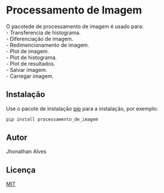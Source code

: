 # Processamento de Imagem

O pacotede de processamento de imagem é usado para:<br />
	- Transferencia de histograma.<br />
	- Diferenciação de imagem.<br />
	- Redimencionamento de imagem.<br />
	- Plot de imagem.<br />
	- Plot de histograma.<br />
	- Plot de resultados.<br />
	- Salvar imagem.<br />
	- Carregar imagem.<br />

## Instalação

Use o pacote de instalação [pip](https://pip.pypa.io/en/stable/) para a instalação, por exemplo:

```bash
pip install processamento_de_imagem
```

## Autor
Jhonathan Alves

## Licença
[MIT](https://choosealicense.com/licenses/mit/)